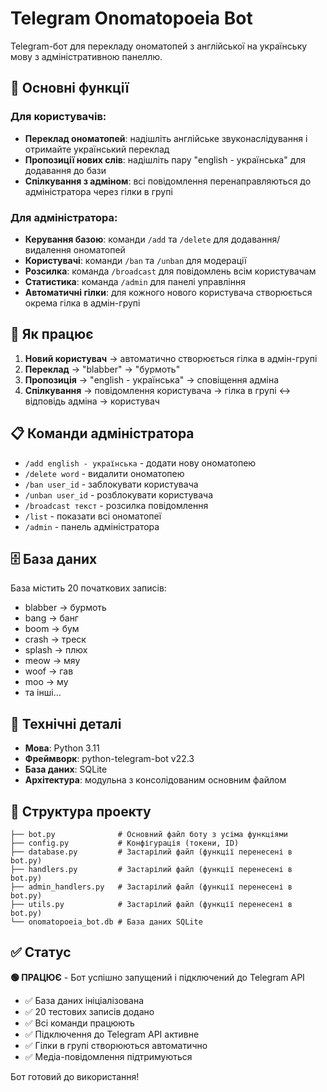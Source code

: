 # Telegram Onomatopoeia Bot

Telegram-бот для перекладу ономатопей з англійської на українську мову з адміністративною панеллю.

## 🚀 Основні функції

### Для користувачів:
- **Переклад ономатопей**: надішліть англійське звуконаслідування і отримайте український переклад
- **Пропозиції нових слів**: надішліть пару "english - українська" для додавання до бази
- **Спілкування з адміном**: всі повідомлення перенаправляються до адміністратора через гілки в групі

### Для адміністратора:
- **Керування базою**: команди `/add` та `/delete` для додавання/видалення ономатопей  
- **Користувачі**: команди `/ban` та `/unban` для модерації
- **Розсилка**: команда `/broadcast` для повідомлень всім користувачам
- **Статистика**: команда `/admin` для панелі управління
- **Автоматичні гілки**: для кожного нового користувача створюється окрема гілка в адмін-групі

## 🎯 Як працює

1. **Новий користувач** → автоматично створюється гілка в адмін-групі
2. **Переклад** → "blabber" → "бурмоть" 
3. **Пропозиція** → "english - українська" → сповіщення адміна
4. **Спілкування** → повідомлення користувача → гілка в групі ↔ відповідь адміна → користувач

## 📋 Команди адміністратора

- `/add english - українська` - додати нову ономатопею
- `/delete word` - видалити ономатопею  
- `/ban user_id` - заблокувати користувача
- `/unban user_id` - розблокувати користувача
- `/broadcast текст` - розсилка повідомлення
- `/list` - показати всі ономатопеї
- `/admin` - панель адміністратора

## 🗄️ База даних

База містить 20 початкових записів:
- blabber → бурмоть
- bang → банг  
- boom → бум
- crash → треск
- splash → плюх
- meow → мяу
- woof → гав
- moo → му
- та інші...

## 🔧 Технічні деталі

- **Мова**: Python 3.11
- **Фреймворк**: python-telegram-bot v22.3
- **База даних**: SQLite
- **Архітектура**: модульна з консолідованим основним файлом

## 📁 Структура проекту

```
├── bot.py              # Основний файл боту з усіма функціями
├── config.py           # Конфігурація (токени, ID)  
├── database.py         # Застарілий файл (функції перенесені в bot.py)
├── handlers.py         # Застарілий файл (функції перенесені в bot.py)
├── admin_handlers.py   # Застарілий файл (функції перенесені в bot.py)
├── utils.py            # Застарілий файл (функції перенесені в bot.py)
└── onomatopoeia_bot.db # База даних SQLite
```

## ✅ Статус

**🟢 ПРАЦЮЄ** - Бот успішно запущений і підключений до Telegram API

- ✅ База даних ініціалізована
- ✅ 20 тестових записів додано
- ✅ Всі команди працюють
- ✅ Підключення до Telegram API активне
- ✅ Гілки в групі створюються автоматично
- ✅ Медіа-повідомлення підтримуються

Бот готовий до використання!